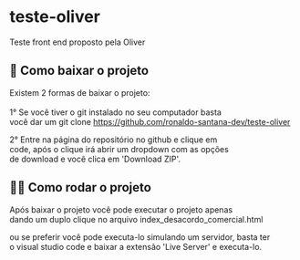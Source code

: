 # teste-oliver
Teste front end proposto pela Oliver

## 🤔 Como baixar o projeto
Existem 2 formas de baixar o projeto:<br><br>
1° Se você tiver o git instalado no seu computador basta<br> você dar um git clone https://github.com/ronaldo-santana-dev/teste-oliver

2° Entre na página do repositório no github e clique em<br> code, após o clique irá abrir um dropdown com as opções<br> de download e você clica em 'Download ZIP'.

## 👨‍💻 Como rodar o projeto

Após baixar o projeto você pode executar o projeto apenas<br> dando um duplo clique no arquivo index_desacordo_comercial.html<br>

ou se preferir você pode executa-lo simulando um servidor, basta ter<br> o visual studio code e baixar a extensão 'Live Server' e executa-lo.


